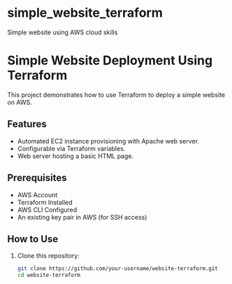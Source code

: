 # simple_website_terraform
Simple website using AWS cloud skills
# Simple Website Deployment Using Terraform

This project demonstrates how to use Terraform to deploy a simple website on AWS.

## Features
- Automated EC2 instance provisioning with Apache web server.
- Configurable via Terraform variables.
- Web server hosting a basic HTML page.

## Prerequisites
- AWS Account
- Terraform Installed
- AWS CLI Configured
- An existing key pair in AWS (for SSH access)

## How to Use
1. Clone this repository:
   ```bash
   git clone https://github.com/your-username/website-terraform.git
   cd website-terraform
